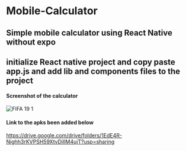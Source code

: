# Mobile-Calculator
## Simple mobile calculator using React Native without expo
## initialize React native project and copy paste app.js and add lib and components files to the project
#### Screenshot of the calculator
![FIFA 19 1](https://user-images.githubusercontent.com/57599619/88379358-6f1fee80-cdc0-11ea-8a7b-921489b55eea.png)
#### Link to the apks been added below
https://drive.google.com/drive/folders/1EdE4R-Nighh3rKVPSH59XtvDiIlM4ujT?usp=sharing
